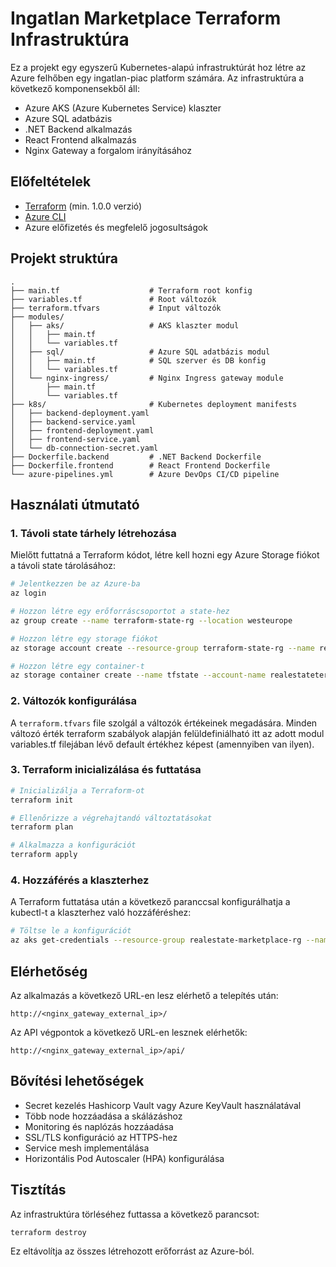 # Ingatlan Marketplace Terraform Infrastruktúra

Ez a projekt egy egyszerű Kubernetes-alapú infrastruktúrát hoz létre az Azure felhőben egy ingatlan-piac platform számára. Az infrastruktúra a következő komponensekből áll:

- Azure AKS (Azure Kubernetes Service) klaszter
- Azure SQL adatbázis
- .NET Backend alkalmazás
- React Frontend alkalmazás
- Nginx Gateway a forgalom irányításához

## Előfeltételek

- [Terraform](https://www.terraform.io/downloads.html) (min. 1.0.0 verzió)
- [Azure CLI](https://docs.microsoft.com/en-us/cli/azure/install-azure-cli)
- Azure előfizetés és megfelelő jogosultságok

## Projekt struktúra

```
.
├── main.tf                    # Terraform root konfig
├── variables.tf               # Root változók
├── terraform.tfvars           # Input változók
├── modules/
│   ├── aks/                   # AKS klaszter modul
│   │   ├── main.tf
│   │   └── variables.tf 
│   ├── sql/                   # Azure SQL adatbázis modul
│   │   ├── main.tf            # SQL szerver és DB konfig
│   │   └── variables.tf
│   └── nginx-ingress/         # Nginx Ingress gateway module
│       ├── main.tf
│       └── variables.tf
├── k8s/                       # Kubernetes deployment manifests
│   ├── backend-deployment.yaml
│   ├── backend-service.yaml
│   ├── frontend-deployment.yaml
│   ├── frontend-service.yaml
│   └── db-connection-secret.yaml
├── Dockerfile.backend         # .NET Backend Dockerfile
├── Dockerfile.frontend        # React Frontend Dockerfile
└── azure-pipelines.yml        # Azure DevOps CI/CD pipeline
```

## Használati útmutató

### 1. Távoli state tárhely létrehozása

Mielőtt futtatná a Terraform kódot, létre kell hozni egy Azure Storage fiókot a távoli state tárolásához:

```bash
# Jelentkezzen be az Azure-ba
az login

# Hozzon létre egy erőforráscsoportot a state-hez
az group create --name terraform-state-rg --location westeurope

# Hozzon létre egy storage fiókot
az storage account create --resource-group terraform-state-rg --name realestateterraformstate --sku Standard_LRS --encryption-services blob

# Hozzon létre egy container-t
az storage container create --name tfstate --account-name realestateterraformstate
```

### 2. Változók konfigurálása

A `terraform.tfvars` file szolgál a változók értékeinek megadására. Minden változó érték terraform szabályok alapján felüldefiniálható itt az adott modul variables.tf filejában lévő default értékhez képest (amennyiben van ilyen).

### 3. Terraform inicializálása és futtatása

```bash
# Inicializálja a Terraform-ot
terraform init

# Ellenőrizze a végrehajtandó változtatásokat
terraform plan

# Alkalmazza a konfigurációt
terraform apply
```

### 4. Hozzáférés a klaszterhez

A Terraform futtatása után a következő paranccsal konfigurálhatja a kubectl-t a klaszterhez való hozzáféréshez:

```bash
# Töltse le a konfigurációt
az aks get-credentials --resource-group realestate-marketplace-rg --name realestate-marketplace-aks
```

## Elérhetőség

Az alkalmazás a következő URL-en lesz elérhető a telepítés után:

```
http://<nginx_gateway_external_ip>/
```

Az API végpontok a következő URL-en lesznek elérhetők:

```
http://<nginx_gateway_external_ip>/api/
```

## Bővítési lehetőségek

- Secret kezelés Hashicorp Vault vagy Azure KeyVault használatával
- Több node hozzáadása a skálázáshoz
- Monitoring és naplózás hozzáadása
- SSL/TLS konfiguráció az HTTPS-hez
- Service mesh implementálása
- Horizontális Pod Autoscaler (HPA) konfigurálása

## Tisztítás

Az infrastruktúra törléséhez futtassa a következő parancsot:

```bash
terraform destroy
```

Ez eltávolítja az összes létrehozott erőforrást az Azure-ból.
